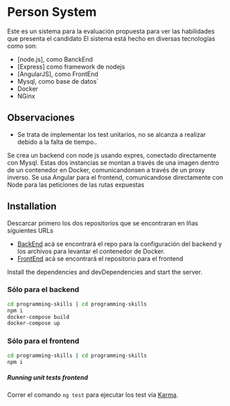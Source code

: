 # Person System

Este es un sistema para la evaluación propuesta para ver las habilidades que presenta el candidato
El sistema está hecho en diversas tecnologías como son:

- [node.js], como BanckEnd
- [Express] como framework de nodejs
- [AngularJS], como FrontEnd
- Mysql, como base de datos´
- Docker
- NGinx
## Observaciones

- Se trata de implementar los test unitarios, no se alcanza a realizar debido a la falta de tiempo..

Se crea un backend con node js usando expres, conectado directamente con Mysql. Estas dos instancias se montan a través de una imagen dentro de un contenedor en Docker, comunicandonsen a través de un proxy inverso.
Se usa Angular para el frontend, comunicandose directamente con Node para las peticiones de las rutas expuestas

## Installation

Descarcar primero los dos repositorios que se encontraran en lñas siguientes URLs 
- [BackEnd](https://github.com/PEscobar6/programming-skills) acá se encontrará el repo para la configuración del backend y los archivos para levantar el contenedor de Docker.
- [FrontEnd](https://github.com/PEscobar6/programmin-skills-angular) acá se encontrará el repositorio para el frontend

Install the dependencies and devDependencies and start the server.

### Sólo para el backend
```sh
cd programming-skills | cd programming-skills
npm i
docker-compose build
docker-compose up
```

### Sólo para el frontend

```sh
cd programming-skills | cd programming-skills
npm i
```
##### Running unit tests frontend

Correr el comando `ng test` para ejecutar los test vía [Karma](https://karma-runner.github.io).